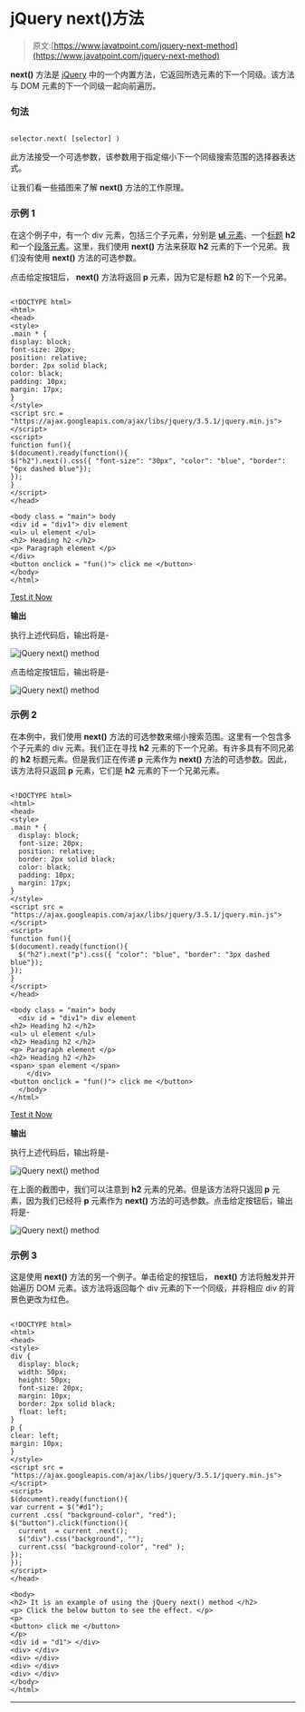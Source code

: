 # jQuery next()方法

> 原文:[https://www.javatpoint.com/jquery-next-method](https://www.javatpoint.com/jquery-next-method)

**next()** 方法是 [jQuery](https://www.javatpoint.com/jquery-tutorial) 中的一个内置方法，它返回所选元素的下一个同级。该方法与 DOM 元素的下一个同级一起向前遍历。

### 句法

```

selector.next( [selector] )

```

此方法接受一个可选参数，该参数用于指定缩小下一个同级搜索范围的选择器表达式。

让我们看一些插图来了解 **next()** 方法的工作原理。

### 示例 1

在这个例子中，有一个 div 元素，包括三个子元素，分别是 [**ul** 元素](https://www.javatpoint.com/html-unordered-list)、一个[标题](https://www.javatpoint.com/html-heading) **h2** 和一个[段落元素](https://www.javatpoint.com/html-paragraph)。这里，我们使用 **next()** 方法来获取 **h2** 元素的下一个兄弟。我们没有使用 **next()** 方法的可选参数。

点击给定按钮后， **next()** 方法将返回 **p** 元素，因为它是标题 **h2** 的下一个兄弟。

```

<!DOCTYPE html>
<html>
<head>
<style>
.main * {
display: block;
font-size: 20px;
position: relative;
border: 2px solid black;
color: black;
padding: 10px;
margin: 17px;
}
</style>
<script src = "https://ajax.googleapis.com/ajax/libs/jquery/3.5.1/jquery.min.js"> </script>
<script>
function fun(){
$(document).ready(function(){
$("h2").next().css({ "font-size": "30px", "color": "blue", "border": "6px dashed blue"});
});
}
</script>
</head>

<body class = "main"> body
<div id = "div1"> div element
<ul> ul element </ul>
<h2> Heading h2 </h2>
<p> Paragraph element </p>
</div>
<button onclick = "fun()"> click me </button>
</body>
</html>

```

[Test it Now](https://www.javatpoint.com/oprweb/test.jsp?filename=jquery-next-method1)

**输出**

执行上述代码后，输出将是-

![jQuery next() method](../Images/0f6699b301278a156204df449d973884.png)

点击给定按钮后，输出将是-

![jQuery next() method](../Images/cd5cae3a1efc1e22bbb80ad07864f13b.png)

### 示例 2

在本例中，我们使用 **next()** 方法的可选参数来缩小搜索范围。这里有一个包含多个子元素的 div 元素。我们正在寻找 **h2** 元素的下一个兄弟。有许多具有不同兄弟的 **h2** 标题元素。但是我们正在传递 **p** 元素作为 **next()** 方法的可选参数。因此，该方法将只返回 **p** 元素，它们是 **h2** 元素的下一个兄弟元素。

```

<!DOCTYPE html>
<html>
<head>
<style>
.main * { 
  display: block;
  font-size: 20px;
  position: relative;
  border: 2px solid black;
  color: black; 
  padding: 10px;
  margin: 17px;
}
</style>
<script src = "https://ajax.googleapis.com/ajax/libs/jquery/3.5.1/jquery.min.js"> </script>
<script>
function fun(){
$(document).ready(function(){
  $("h2").next("p").css({ "color": "blue", "border": "3px dashed blue"});
});
}
</script>
</head>

<body class = "main"> body
  <div id = "div1"> div element
<h2> Heading h2 </h2>
<ul> ul element </ul>
<h2> Heading h2 </h2>
<p> Paragraph element </p>
<h2> Heading h2 </h2>
<span> span element </span>
	</div>
<button onclick = "fun()"> click me </button>
  </body>
</html>

```

[Test it Now](https://www.javatpoint.com/oprweb/test.jsp?filename=jquery-next-method2)

**输出**

执行上述代码后，输出将是-

![jQuery next() method](../Images/a0790ae44aa86c20d146a23f1a16c0ff.png)

在上面的截图中，我们可以注意到 **h2** 元素的兄弟。但是该方法将只返回 **p** 元素，因为我们已经将 **p** 元素作为 **next()** 方法的可选参数。点击给定按钮后，输出将是-

![jQuery next() method](../Images/0a946f01d6ad1c2cfdb765cdae3e30f3.png)

### 示例 3

这是使用 **next()** 方法的另一个例子。单击给定的按钮后， **next()** 方法将触发并开始遍历 DOM 元素。该方法将返回每个 div 元素的下一个同级，并将相应 div 的背景色更改为红色。

```

<!DOCTYPE html>
<html>
<head>
<style>
div { 
  display: block;
  width: 50px;
  height: 50px;
  font-size: 20px;
  margin: 10px;
  border: 2px solid black;
  float: left;
}
p {
clear: left;
margin: 10px;
}
</style>
<script src = "https://ajax.googleapis.com/ajax/libs/jquery/3.5.1/jquery.min.js"> </script>
<script>
$(document).ready(function(){
var current = $("#d1");
current .css( "background-color", "red");
$("button").click(function(){
  current  = current .next();
  $("div").css("background", "");
  current.css( "background-color", "red" );
});
});
</script>
</head>

<body>
<h2> It is an example of using the jQuery next() method </h2>
<p> Click the below button to see the effect. </p>
<p>
<button> click me </button>
</p>
<div id = "d1"> </div>
<div> </div>
<div> </div>
<div> </div>
<div> </div>
</body>
</html>

```

* * *